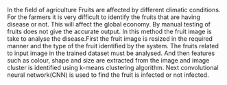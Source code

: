 In the field of agriculture Fruits are affected by different climatic conditions. For the farmers it is very 
difficult to identify the fruits that are having disease or not. This will affect the global economy. By 
manual testing of fruits does not give the accurate output. In this method the fruit image is take to 
analyse the disease.First the fruit image is resized in the required manner and the type of the fruit identified by the system. 
The fruits related to input image in the trained dataset must be analysed. And then features such as 
colour, shape and size are extracted from the image and image cluster is identified using k-means 
clustering algorithm. Next convolutional neural network(CNN) is used to find the fruit is infected or not 
infected.
